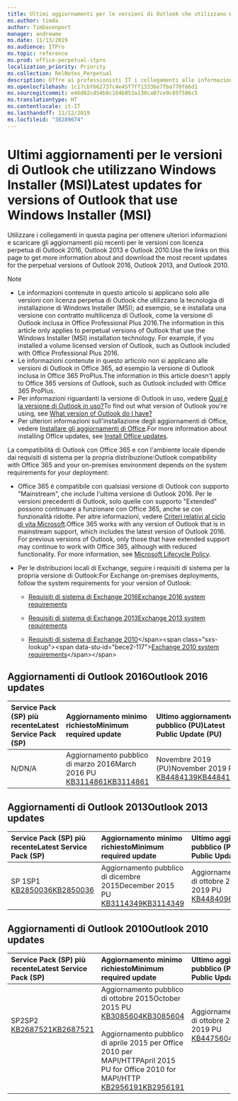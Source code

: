 ```yaml
---
title: Ultimi aggiornamenti per le versioni di Outlook che utilizzano Windows Installer (MSI)
ms.author: timda
author: TimDavenport
manager: andrewmo
ms.date: 11/13/2019
ms.audience: ITPro
ms.topic: reference
ms.prod: office-perpetual-itpro
localization_priority: Priority
ms.collection: RelNotes_Perpetual
description: Offre ai professionisti IT i collegamenti alle informazioni sugli aggiornamenti più recenti delle versioni con licenza perpetua di Outlook 2016, Outlook 2013, e Outlook 2010
ms.openlocfilehash: 1c17cbf662737c4e45f7ff13336e7fba770f66d1
ms.sourcegitcommit: e46d02cd54b8c164b853a130ca07ce9c85f586c5
ms.translationtype: HT
ms.contentlocale: it-IT
ms.lasthandoff: 11/12/2019
ms.locfileid: "38289674"
---
```

# <a name="latest-updates-for-versions-of-outlook-that-use-windows-installer-msi"></a><span data-ttu-id="bece2-103">Ultimi aggiornamenti per le versioni di Outlook che utilizzano Windows Installer (MSI)</span><span class="sxs-lookup"><span data-stu-id="bece2-103">Latest updates for versions of Outlook that use Windows Installer (MSI)</span></span>

<span data-ttu-id="bece2-104">Utilizzare i collegamenti in questa pagina per ottenere ulteriori informazioni e scaricare gli aggiornamenti più recenti per le versioni con licenza perpetua di Outlook 2016, Outlook 2013 e Outlook 2010.</span><span class="sxs-lookup"><span data-stu-id="bece2-104">Use the links on this page to get more information about and download the most recent updates for the perpetual versions of Outlook 2016, Outlook 2013, and Outlook 2010.</span></span>
  
> [!NOTE]
> - <span data-ttu-id="bece2-p101">Le informazioni contenute in questo articolo si applicano solo alle versioni con licenza perpetua di Outlook che utilizzano la tecnologia di installazione di Windows Installer (MSI); ad esempio, se è installata una versione con contratto multilicenza di Outlook, come la versione di Outlook inclusa in Office Professional Plus 2016.</span><span class="sxs-lookup"><span data-stu-id="bece2-p101">The information in this article only applies to perpetual versions of Outlook that use the Windows Installer (MSI) installation technology. For example, if you installed a volume licensed version of Outlook, such as Outlook included with Office Professional Plus 2016.</span></span>
> - <span data-ttu-id="bece2-107">Le informazioni contenute in questo articolo non si applicano alle versioni di Outlook in Office 365, ad esempio la versione di Outlook inclusa in Office 365 ProPlus.</span><span class="sxs-lookup"><span data-stu-id="bece2-107">The information in this article doesn't apply to Office 365 versions of Outlook, such as Outlook included with Office 365 ProPlus.</span></span>
> - <span data-ttu-id="bece2-108">Per informazioni riguardanti la versione di Outlook in uso, vedere [Qual è la versione di Outlook in uso?](https://support.office.com/article/b3a9568c-edb5-42b9-9825-d48d82b2257c)</span><span class="sxs-lookup"><span data-stu-id="bece2-108">To find out what version of Outlook you're using, see [What version of Outlook do I have?](https://support.office.com/article/b3a9568c-edb5-42b9-9825-d48d82b2257c)</span></span>
> - <span data-ttu-id="bece2-109">Per ulteriori informazioni sull'installazione degli aggiornamenti di Office, vedere [Installare gli aggiornamenti di Office](https://support.office.com/article/2ab296f3-7f03-43a2-8e50-46de917611c5).</span><span class="sxs-lookup"><span data-stu-id="bece2-109">For more information about installing Office updates, see [Install Office updates](https://support.office.com/article/2ab296f3-7f03-43a2-8e50-46de917611c5).</span></span> 
  
<span data-ttu-id="bece2-110">La compatibilità di Outlook con Office 365 e con l'ambiente locale dipende dai requisiti di sistema per la propria distribuzione:</span><span class="sxs-lookup"><span data-stu-id="bece2-110">Outlook compatibility with Office 365 and your on-premises environment depends on the system requirements for your deployment:</span></span>
  
- <span data-ttu-id="bece2-p102">Office 365 è compatibile con qualsiasi versione di Outlook con supporto "Mainstream", che include l'ultima versione di Outlook 2016. Per le versioni precedenti di Outlook, solo quelle con supporto "Extended" possono continuare a funzionare con Office 365, anche se con funzionalità ridotte. Per altre informazioni, vedere [Criteri relativi al ciclo di vita Microsoft](https://support.microsoft.com/lifecycle).</span><span class="sxs-lookup"><span data-stu-id="bece2-p102">Office 365 works with any version of Outlook that is in mainstream support, which includes the latest version of Outlook 2016. For previous versions of Outlook, only those that have extended support may continue to work with Office 365, although with reduced functionality. For more information, see [Microsoft Lifecycle Policy](https://support.microsoft.com/lifecycle).</span></span>
    
- <span data-ttu-id="bece2-114">Per le distribuzioni locali di Exchange, seguire i requisiti di sistema per la propria versione di Outlook:</span><span class="sxs-lookup"><span data-stu-id="bece2-114">For Exchange on-premises deployments, follow the system requirements for your version of Outlook:</span></span>
    
  - [<span data-ttu-id="bece2-115">Requisiti di sistema di Exchange 2016</span><span class="sxs-lookup"><span data-stu-id="bece2-115">Exchange 2016 system requirements</span></span>](https://docs.microsoft.com/Exchange/plan-and-deploy/system-requirements)
    
  - [<span data-ttu-id="bece2-116">Requisiti di sistema di Exchange 2013</span><span class="sxs-lookup"><span data-stu-id="bece2-116">Exchange 2013 system requirements</span></span>](https://docs.microsoft.com/exchange/exchange-2013-system-requirements-exchange-2013-help)
    
  - <span data-ttu-id="bece2-117">[Requisiti di sistema di Exchange 2010](https://docs.microsoft.com/previous-versions/office/exchange-server-2010/aa996719(v=exchg.141))</span><span class="sxs-lookup"><span data-stu-id="bece2-117">[Exchange 2010 system requirements](https://docs.microsoft.com/previous-versions/office/exchange-server-2010/aa996719(v=exchg.141))</span></span>

   
## <a name="outlook-2016-updates"></a><span data-ttu-id="bece2-118">Aggiornamenti di Outlook 2016</span><span class="sxs-lookup"><span data-stu-id="bece2-118">Outlook 2016 updates</span></span>

|<span data-ttu-id="bece2-119">**Service Pack (SP) più recente**</span><span class="sxs-lookup"><span data-stu-id="bece2-119">**Latest Service Pack (SP)**</span></span>|<span data-ttu-id="bece2-120">**Aggiornamento minimo richiesto**</span><span class="sxs-lookup"><span data-stu-id="bece2-120">**Minimum required update**</span></span>|<span data-ttu-id="bece2-121">**Ultimo aggiornamento pubblico (PU)**</span><span class="sxs-lookup"><span data-stu-id="bece2-121">**Latest Public Update (PU)**</span></span>|
|:-----|:-----|:-----|
|<span data-ttu-id="bece2-122">N/D</span><span class="sxs-lookup"><span data-stu-id="bece2-122">N/A</span></span>  <br/> |<span data-ttu-id="bece2-123">Aggiornamento pubblico di marzo 2016</span><span class="sxs-lookup"><span data-stu-id="bece2-123">March 2016 PU</span></span> <br/>[<span data-ttu-id="bece2-124">KB3114861</span><span class="sxs-lookup"><span data-stu-id="bece2-124">KB3114861</span></span>](https://support.microsoft.com/help/3114861) <br/> |<span data-ttu-id="bece2-125">Novembre 2019 (PU)</span><span class="sxs-lookup"><span data-stu-id="bece2-125">November 2019 PU</span></span> <br/>[<span data-ttu-id="bece2-126">KB4484139</span><span class="sxs-lookup"><span data-stu-id="bece2-126">KB4484139</span></span>](https://support.microsoft.com/help/4484139) 

## <a name="outlook-2013-updates"></a><span data-ttu-id="bece2-127">Aggiornamenti di Outlook 2013</span><span class="sxs-lookup"><span data-stu-id="bece2-127">Outlook 2013 updates</span></span>

|<span data-ttu-id="bece2-128">**Service Pack (SP) più recente**</span><span class="sxs-lookup"><span data-stu-id="bece2-128">**Latest Service Pack (SP)**</span></span>|<span data-ttu-id="bece2-129">**Aggiornamento minimo richiesto**</span><span class="sxs-lookup"><span data-stu-id="bece2-129">**Minimum required update**</span></span>|<span data-ttu-id="bece2-130">**Ultimo aggiornamento pubblico (PU)**</span><span class="sxs-lookup"><span data-stu-id="bece2-130">**Latest Public Update (PU)**</span></span>|
|:-----|:-----|:-----|
|<span data-ttu-id="bece2-131">SP 1</span><span class="sxs-lookup"><span data-stu-id="bece2-131">SP1</span></span>  <br/>[<span data-ttu-id="bece2-132">KB2850036</span><span class="sxs-lookup"><span data-stu-id="bece2-132">KB2850036</span></span>](https://go.microsoft.com/fwlink/p/?LinkId=512538) <br/> |<span data-ttu-id="bece2-133">Aggiornamento pubblico di dicembre 2015</span><span class="sxs-lookup"><span data-stu-id="bece2-133">December 2015 PU</span></span> <br/>[<span data-ttu-id="bece2-134">KB3114349</span><span class="sxs-lookup"><span data-stu-id="bece2-134">KB3114349</span></span>](https://support.microsoft.com/kb/3114349) <br/> |<span data-ttu-id="bece2-135">Aggiornamento pubblico di ottobre 2019</span><span class="sxs-lookup"><span data-stu-id="bece2-135">October 2019 PU</span></span> <br/>[<span data-ttu-id="bece2-136">KB4484096</span><span class="sxs-lookup"><span data-stu-id="bece2-136">KB4484096</span></span>](https://support.microsoft.com/help/4484096)  |
   
## <a name="outlook-2010-updates"></a><span data-ttu-id="bece2-137">Aggiornamenti di Outlook 2010</span><span class="sxs-lookup"><span data-stu-id="bece2-137">Outlook 2010 updates</span></span>

|<span data-ttu-id="bece2-138">**Service Pack (SP) più recente**</span><span class="sxs-lookup"><span data-stu-id="bece2-138">**Latest Service Pack (SP)**</span></span>|<span data-ttu-id="bece2-139">**Aggiornamento minimo richiesto**</span><span class="sxs-lookup"><span data-stu-id="bece2-139">**Minimum required update**</span></span>|<span data-ttu-id="bece2-140">**Ultimo aggiornamento pubblico (PU)**</span><span class="sxs-lookup"><span data-stu-id="bece2-140">**Latest Public Update (PU)**</span></span>|
|:-----|:-----|:-----|
|<span data-ttu-id="bece2-141">SP2</span><span class="sxs-lookup"><span data-stu-id="bece2-141">SP2</span></span> <br/>[<span data-ttu-id="bece2-142">KB2687521</span><span class="sxs-lookup"><span data-stu-id="bece2-142">KB2687521</span></span>](https://go.microsoft.com/fwlink/p/?LinkId=512542) <br><br><br><br/> |<span data-ttu-id="bece2-143">Aggiornamento pubblico di ottobre 2015</span><span class="sxs-lookup"><span data-stu-id="bece2-143">October 2015 PU</span></span> <br/> [<span data-ttu-id="bece2-144">KB3085604</span><span class="sxs-lookup"><span data-stu-id="bece2-144">KB3085604</span></span>](https://support.microsoft.com/kb/3085604) <br/><br/>  <span data-ttu-id="bece2-145">Aggiornamento pubblico di aprile 2015 per Office 2010 per MAPI/HTTP</span><span class="sxs-lookup"><span data-stu-id="bece2-145">April 2015 PU for Office 2010 for MAPI/HTTP</span></span> <br/> [<span data-ttu-id="bece2-146">KB2956191</span><span class="sxs-lookup"><span data-stu-id="bece2-146">KB2956191</span></span>](https://support.microsoft.com/it-IT/help/2956191/april-14-2015-update-for-office-2010-kb2956191) <br/> |<span data-ttu-id="bece2-147">Aggiornamento pubblico di ottobre 2019</span><span class="sxs-lookup"><span data-stu-id="bece2-147">October 2019 PU</span></span> <br/>[<span data-ttu-id="bece2-148">KB4475604</span><span class="sxs-lookup"><span data-stu-id="bece2-148">KB4475604</span></span>](https://support.microsoft.com/help/4475604) <br><br><br><br/>|
   

